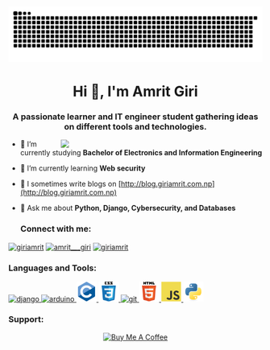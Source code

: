[![MasterHead](https://github.com/amritgiri/amritgiri/blob/main/github-contribution-grid-snake.svg)](https://giriamrit.com.np)

<h1 align="center">Hi 👋, I'm Amrit Giri</h1>

<h3 align="center">A passionate learner and IT engineer student gathering ideas on different tools and technologies.</h3>
<img align="right" src="https://user-images.githubusercontent.com/74038190/229223263-cf2e4b07-2615-4f87-9c38-e37600f8381a.gif" width="400">

<!-- <p align="left"> <img src="https://komarev.com/ghpvc/?username=amritgiri&label=Profile%20views&color=0e75b6&style=flat" alt="amritgiri" /> </p>
-->
- 🔭 I’m currently studying **Bachelor of Electronics and Information Engineering**

- 🌱 I’m currently learning **Web security**

- 📝 I sometimes write blogs on [http://blog.giriamrit.com.np](http://blog.giriamrit.com.np)

- 💬 Ask me about **Python, Django, Cybersecurity, and Databases**

  <h3 align="left">Connect with me:</h3>
<p align="left">
<a href="https://linkedin.com/in/giriamrit" target="_blank"><img align="center" src="https://raw.githubusercontent.com/rahuldkjain/github-profile-readme-generator/master/src/images/icons/Social/linked-in-alt.svg" alt="giriamrit" height="30" width="40" /></a>
<a href="https://instagram.com/amrit___giri" target="_blank"><img align="center" src="https://raw.githubusercontent.com/rahuldkjain/github-profile-readme-generator/master/src/images/icons/Social/instagram.svg" alt="amrit___giri" height="30" width="40" /></a>
<!-- <a href="https://www.youtube.com/c/amritgiri" target="blank"><img align="center" src="https://raw.githubusercontent.com/rahuldkjain/github-profile-readme-generator/master/src/images/icons/Social/youtube.svg" alt="amritgiri" height="30" width="40" /></a> -->
<a href="https://discord.gg/giriamrit" target="_blank"><img align="center" src="https://raw.githubusercontent.com/rahuldkjain/github-profile-readme-generator/master/src/images/icons/Social/discord.svg" alt="giriamrit" height="30" width="40" /></a>
</p>

<h3 align="left">Languages and Tools:</h3>
<p align="left"> 
  <a href="https://www.djangoproject.com/" target="_blank" rel="noreferrer"> <img src="https://cdn.worldvectorlogo.com/logos/django.svg" alt="django" width="40" height="40"/> </a> 
  <a href="https://www.arduino.cc/" target="_blank" rel="noreferrer"> <img src="https://cdn.worldvectorlogo.com/logos/arduino-1.svg" alt="arduino" width="40" height="40"/> </a> 
  <a href="https://www.cprogramming.com/" target="_blank" rel="noreferrer"> <img src="https://raw.githubusercontent.com/devicons/devicon/master/icons/c/c-original.svg" alt="c" width="40" height="40"/> </a>
  <a href="https://www.w3schools.com/css/" target="_blank" rel="noreferrer"> <img src="https://raw.githubusercontent.com/devicons/devicon/master/icons/css3/css3-original-wordmark.svg" alt="css3" width="40" height="40"/> </a>
  <a href="https://git-scm.com/" target="_blank" rel="noreferrer"> <img src="https://www.vectorlogo.zone/logos/git-scm/git-scm-icon.svg" alt="git" width="40" height="40"/> </a> 
  <a href="https://www.w3.org/html/" target="_blank" rel="noreferrer"> <img src="https://raw.githubusercontent.com/devicons/devicon/master/icons/html5/html5-original-wordmark.svg" alt="html5" width="40" height="40"/> </a> 
  <a href="https://developer.mozilla.org/en-US/docs/Web/JavaScript" target="_blank" rel="noreferrer"> <img src="https://raw.githubusercontent.com/devicons/devicon/master/icons/javascript/javascript-original.svg" alt="javascript" width="40" height="40"/> </a> 
  <a href="https://www.python.org" target="_blank" rel="noreferrer"> <img src="https://raw.githubusercontent.com/devicons/devicon/master/icons/python/python-original.svg" alt="python" width="40" height="40"/> </a> 
</p>

<h3 align="left">Support:</h3><p align="center"><a href="https://www.buymeacoffee.com/amritgiri" target="_blank"><img src="https://cdn.buymeacoffee.com/buttons/v2/default-red.png" alt="Buy Me A Coffee" style="height: 60px !important;width: 217px !important;" ></a></p><br><br><br>


<!--i-CES{CH4LL3NG3_8Y_0xzerobyte-->
